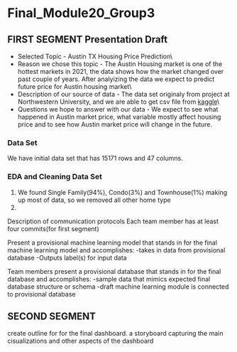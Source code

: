 # Final_Module20_Group3
## FIRST SEGMENT Presentation Draft
- Selected Topic - Austin TX Housing Price Prediction\
- Reason we chose this topic - The Austin Housing market is one of the hottest markets in 2021, the data shows how the market changed over past couple of years. After analyizing the data we expect to predict future price for Austin housing market\
- Description of our source of data - The data set originaly from project at Northwestern University, and we are able to get csv file from [kaggle](https://www.kaggle.com/ericpierce/austinhousingprices)\
- Questions we hope to answer with our data - We expect to see what happened in Austin market price, what variable mostly affect housing price and to see how Austin market price will change in the future.

### Data Set
We have initial data set that has 15171 rows and 47 columns.
### EDA and Cleaning Data Set
1. We found Single Family(94%), Condo(3%) and Townhouse(1%) making up most of data, so we removed all other home type
2. 

Description of communication protocols
Each team member has at least four commits(for first segment)


Present a provisional machine learning model that stands in for the final machine learning model and accomplishes:
-takes in data from provisional database
-Outputs label(s) for input data

Team members present a provisional database that stands in for the final database and accomplishes:
-sample data that mimics expected final database structure or schema
-draft machine learning module is connected to provisional database

## SECOND SEGMENT

create outline for for the final dashboard. a storyboard capturing the main cisualizations and other aspects of the dashboard

<!-- New branch for James Moon -->
